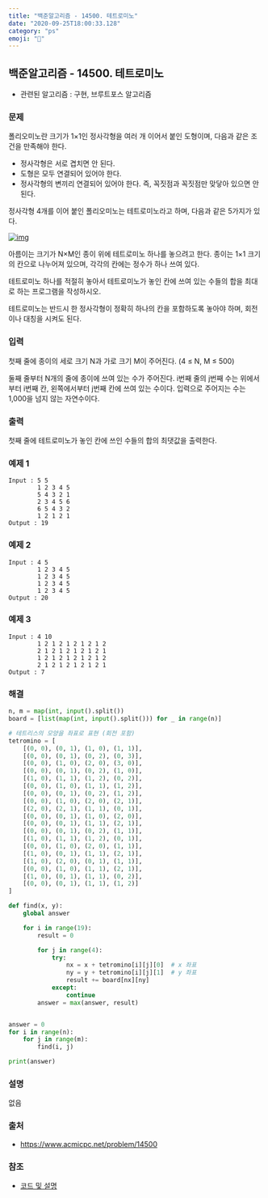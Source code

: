 ```yaml
---
title: "백준알고리즘 - 14500. 테트로미노"
date: "2020-09-25T18:00:33.128"
category: "ps"
emoji: "🌄"
---
```


## 백준알고리즘 - 14500. 테트로미노

- 관련된 알고리즘 : 구현, 브루트포스 알고리즘

### 문제

폴리오미노란 크기가 1×1인 정사각형을 여러 개 이어서 붙인 도형이며, 다음과 같은 조건을 만족해야 한다.

- 정사각형은 서로 겹치면 안 된다.
- 도형은 모두 연결되어 있어야 한다.
- 정사각형의 변끼리 연결되어 있어야 한다. 즉, 꼭짓점과 꼭짓점만 맞닿아 있으면 안 된다.

정사각형 4개를 이어 붙인 폴리오미노는 테트로미노라고 하며, 다음과 같은 5가지가 있다.

[![img](https://onlinejudgeimages.s3-ap-northeast-1.amazonaws.com/problem/14500/1.png)](https://commons.wikimedia.org/wiki/File:All_5_free_tetrominoes.svg)

아름이는 크기가 N×M인 종이 위에 테트로미노 하나를 놓으려고 한다. 종이는 1×1 크기의 칸으로 나누어져 있으며, 각각의 칸에는 정수가 하나 쓰여 있다.

테트로미노 하나를 적절히 놓아서 테트로미노가 놓인 칸에 쓰여 있는 수들의 합을 최대로 하는 프로그램을 작성하시오.

테트로미노는 반드시 한 정사각형이 정확히 하나의 칸을 포함하도록 놓아야 하며, 회전이나 대칭을 시켜도 된다.

### 입력

첫째 줄에 종이의 세로 크기 N과 가로 크기 M이 주어진다. (4 ≤ N, M ≤ 500)

둘째 줄부터 N개의 줄에 종이에 쓰여 있는 수가 주어진다. i번째 줄의 j번째 수는 위에서부터 i번째 칸, 왼쪽에서부터 j번째 칸에 쓰여 있는 수이다. 입력으로 주어지는 수는 1,000을 넘지 않는 자연수이다.

### 출력

첫째 줄에 테트로미노가 놓인 칸에 쓰인 수들의 합의 최댓값을 출력한다.

### 예제 1

```
Input : 5 5
        1 2 3 4 5
        5 4 3 2 1
        2 3 4 5 6
        6 5 4 3 2
        1 2 1 2 1
Output : 19
```

### 예제 2

```
Input : 4 5
        1 2 3 4 5
        1 2 3 4 5
        1 2 3 4 5
        1 2 3 4 5
Output : 20
```

### 예제 3

```
Input : 4 10
        1 2 1 2 1 2 1 2 1 2
        2 1 2 1 2 1 2 1 2 1
        1 2 1 2 1 2 1 2 1 2
        2 1 2 1 2 1 2 1 2 1
Output : 7
```

### 해결

```python
n, m = map(int, input().split())
board = [list(map(int, input().split())) for _ in range(n)]

# 테트리스의 모양을 좌표로 표현 (회전 포함)
tetromino = [
    [(0, 0), (0, 1), (1, 0), (1, 1)],
    [(0, 0), (0, 1), (0, 2), (0, 3)],
    [(0, 0), (1, 0), (2, 0), (3, 0)],
    [(0, 0), (0, 1), (0, 2), (1, 0)],
    [(1, 0), (1, 1), (1, 2), (0, 2)],
    [(0, 0), (1, 0), (1, 1), (1, 2)],
    [(0, 0), (0, 1), (0, 2), (1, 2)],
    [(0, 0), (1, 0), (2, 0), (2, 1)],
    [(2, 0), (2, 1), (1, 1), (0, 1)],
    [(0, 0), (0, 1), (1, 0), (2, 0)],
    [(0, 0), (0, 1), (1, 1), (2, 1)],
    [(0, 0), (0, 1), (0, 2), (1, 1)],
    [(1, 0), (1, 1), (1, 2), (0, 1)],
    [(0, 0), (1, 0), (2, 0), (1, 1)],
    [(1, 0), (0, 1), (1, 1), (2, 1)],
    [(1, 0), (2, 0), (0, 1), (1, 1)],
    [(0, 0), (1, 0), (1, 1), (2, 1)],
    [(1, 0), (0, 1), (1, 1), (0, 2)],
    [(0, 0), (0, 1), (1, 1), (1, 2)]
]

def find(x, y):
    global answer

    for i in range(19):
        result = 0

        for j in range(4):
            try:
                nx = x + tetromino[i][j][0]  # x 좌표
                ny = y + tetromino[i][j][1]  # y 좌표
                result += board[nx][ny]
            except:
                continue
        answer = max(answer, result)


answer = 0
for i in range(n):
    for j in range(m):
        find(i, j)

print(answer)
```

### 설명

없음

### 출처

- https://www.acmicpc.net/problem/14500

### 참조

- [코드 및 설명](https://jeongchul.tistory.com/670?category=582040)